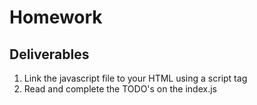# Homework
## Deliverables
1. Link the javascript file to your HTML using a script tag
2. Read and complete the TODO's on the index.js

